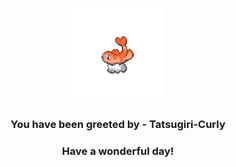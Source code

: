 <p align="center">
    <img src="https://raw.githubusercontent.com/PokeAPI/sprites/master/sprites/pokemon/978.png" width="150" height="150">
</p>
<h3 align="center">You have been greeted by - <b>Tatsugiri-Curly</b></h3>
<h3 align="center">Have a wonderful day!</h3>
